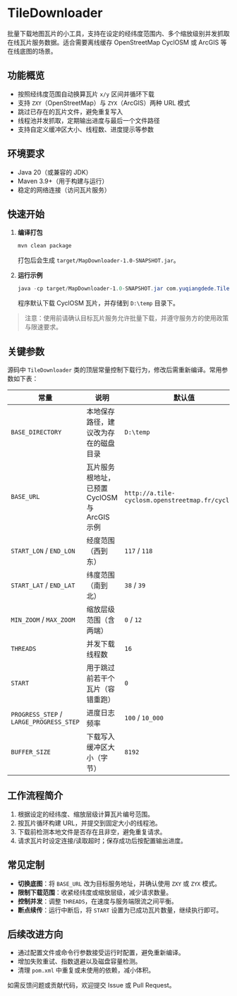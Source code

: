 # TileDownloader

批量下载地图瓦片的小工具，支持在设定的经纬度范围内、多个缩放级别并发抓取在线瓦片服务数据。适合需要离线缓存 OpenStreetMap CyclOSM 或 ArcGIS 等在线底图的场景。

## 功能概览
- 按照经纬度范围自动换算瓦片 `x/y` 区间并循环下载
- 支持 `ZXY`（OpenStreetMap）与 `ZYX`（ArcGIS）两种 URL 模式
- 跳过已存在的瓦片文件，避免重复写入
- 线程池并发抓取，定期输出进度与最后一个文件路径
- 支持自定义缓冲区大小、线程数、进度提示等参数

## 环境要求
- Java 20（或兼容的 JDK）
- Maven 3.9+（用于构建与运行）
- 稳定的网络连接（访问瓦片服务）

## 快速开始

1. **编译打包**
   ```powershell
   mvn clean package
   ```
   打包后会生成 `target/MapDownloader-1.0-SNAPSHOT.jar`。

2. **运行示例**
   ```powershell
   java -cp target/MapDownloader-1.0-SNAPSHOT.jar com.yuqiangdede.TileDownloader
   ```
   程序默认下载 CyclOSM 瓦片，并存储到 `D:\temp` 目录下。

> 注意：使用前请确认目标瓦片服务允许批量下载，并遵守服务方的使用政策与限速要求。

## 关键参数
源码中 `TileDownloader` 类的顶层常量控制下载行为，修改后需重新编译。常用参数如下表：

| 常量 | 说明 | 默认值 |
| --- | --- | --- |
| `BASE_DIRECTORY` | 本地保存路径，建议改为存在的磁盘目录 | `D:\temp` |
| `BASE_URL` | 瓦片服务根地址，已预置 CyclOSM 与 ArcGIS 示例 | `http://a.tile-cyclosm.openstreetmap.fr/cyclosm/` |
| `START_LON` / `END_LON` | 经度范围（西到东） | `117` / `118` |
| `START_LAT` / `END_LAT` | 纬度范围（南到北） | `38` / `39` |
| `MIN_ZOOM` / `MAX_ZOOM` | 缩放层级范围（含两端） | `0` / `12` |
| `THREADS` | 并发下载线程数 | `16` |
| `START` | 用于跳过前若干个瓦片（容错重跑） | `0` |
| `PROGRESS_STEP` / `LARGE_PROGRESS_STEP` | 进度日志频率 | `100` / `10_000` |
| `BUFFER_SIZE` | 下载写入缓冲区大小（字节） | `8192` |

## 工作流程简介
1. 根据设定的经纬度、缩放层级计算瓦片编号范围。
2. 按瓦片循环构建 URL，并提交到固定大小的线程池。
3. 下载前检测本地文件是否存在且非空，避免重复请求。
4. 请求瓦片时设定连接/读取超时；保存成功后按配置输出进度。

## 常见定制
- **切换底图**：将 `BASE_URL` 改为目标服务地址，并确认使用 `ZXY` 或 `ZYX` 模式。
- **限制下载范围**：收紧经纬度或缩放层级，减少请求数量。
- **控制并发**：调整 `THREADS`，在速度与服务端限流之间平衡。
- **断点续传**：运行中断后，将 `START` 设置为已成功瓦片数量，继续执行即可。

## 后续改进方向
- 通过配置文件或命令行参数接受运行时配置，避免重新编译。
- 增加失败重试、指数退避以及磁盘容量检测。
- 清理 `pom.xml` 中重复或未使用的依赖，减小体积。

如需反馈问题或贡献代码，欢迎提交 Issue 或 Pull Request。
